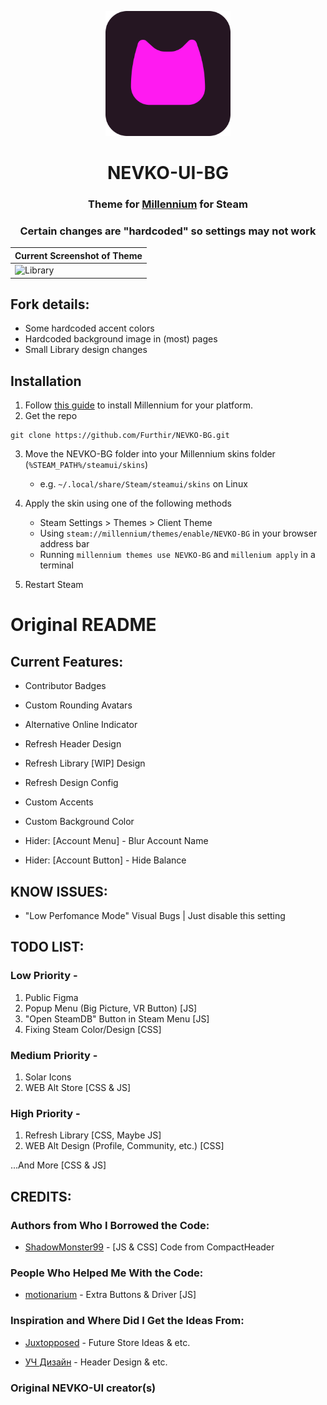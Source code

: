 <p align="center">
    <a href="https://github.com/Furthir/NEVKO-BG/">
        <picture>
          <img src="github/logo/pinknevkologo.png?raw=true" alt="nevkouilogo" width="200">
        </picture>
    </a>
</p>

<div align="center">

# NEVKO-UI-BG
### Theme for [Millennium](https://steambrew.app/) for Steam

### Certain changes are "hardcoded" so settings may not work

 | Current Screenshot of Theme |
| ------------------- | 
| ![Library](https://ftn.s-ul.eu/bNVGJRrL?raw=true) |

</div>

## Fork details:
* Some hardcoded accent colors
* Hardcoded background image in (most) pages
* Small Library design changes

## Installation
1. Follow [this guide](https://docs.steambrew.app/users/installing) to install Millennium for your platform.
2. Get the repo
``` 
git clone https://github.com/Furthir/NEVKO-BG.git
```
3. Move the NEVKO-BG folder into your Millennium skins folder (`%STEAM_PATH%/steamui/skins`)
    - e.g. `~/.local/share/Steam/steamui/skins` on Linux

4. Apply the skin using one of the following methods
    - Steam Settings > Themes > Client Theme
    - Using `steam://millennium/themes/enable/NEVKO-BG` in your browser address bar
    - Running `millennium themes use NEVKO-BG` and `millenium apply` in a terminal
5. Restart Steam

# Original README

## Current Features:

* Contributor Badges
* Custom Rounding Avatars

* Alternative Online Indicator

* Refresh Header Design
* Refresh Library [WIP] Design
* Refresh Design Config

* Custom Accents
* Custom Background Color

* Hider: [Account Menu] - Blur Account Name
* Hider: [Account Button] - Hide Balance
 
## KNOW ISSUES:

* "Low Perfomance Mode" Visual Bugs | Just disable this setting  
 
## TODO LIST:
### Low Priority -

 1. Public Figma
 2. Popup Menu (Big Picture, VR Button) [JS] 
 3. "Open SteamDB" Button in Steam Menu [JS]
 4. Fixing Steam Color/Design [CSS]

### Medium Priority -

 1. Solar Icons
 2. WEB Alt Store [CSS & JS]

### High Priority -

 1. Refresh Library [CSS, Maybe JS]
 2. WEB Alt Design (Profile, Community, etc.) [CSS]
 
...And More [CSS & JS]

## CREDITS:
### Authors from Who I Borrowed the Code:

* [ShadowMonster99](https://github.com/shdwmtr) - [JS & CSS] Code from CompactHeader

### People Who Helped Me With the Code:

* [motionarium](https://github.com/motionarium) - Extra Buttons & Driver [JS]

### Inspiration and Where Did I Get the Ideas From:

* [Juxtopposed](https://youtu.be/cDY2p1CTkPo) - Future Store Ideas & etc.

* [УЧ Дизайн](https://youtu.be/k0YCMI2ntjE) - Header Design & etc.

### Original NEVKO-UI creator(s)
